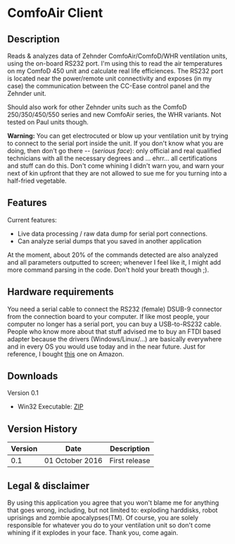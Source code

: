 # ComfoAir Client
## Description
Reads &amp; analyzes data of Zehnder ComfoAir/ComfoD/WHR ventilation units, using the on-board RS232 port. I'm using this to read the air  temperatures on my ComfoD 450 unit and calculate real life efficiences. The RS232 port is located near the power/remote unit connectivity and exposes (in my case) the communication between the CC-Ease control panel and the Zehnder unit.

Should also work for other Zehnder units such as the ComfoD 250/350/450/550 series and new ComfoAir series, the WHR variants. Not tested on Paul units though.

**Warning:** You can get electrocuted or blow up your ventilation unit by trying to connect to the serial port inside the unit. If you don't know what you are doing, then don't go there -- (*serious face*): only official and real qualified technicians with all the necessary degrees and ... ehrr... all certifications and stuff can do this. Don't come whining I didn't warn you, and warn your next of kin upfront that they are not allowed to sue me for you turning into a half-fried vegetable.


## Features
Current features:
 * Live data processing / raw data dump for serial port connections.
 * Can analyze serial dumps that you saved in another application

At the moment, about 20% of the commands detected are also analyzed and all parameters outputted to screen; whenever I feel like it, I might add more command parsing in the code. Don't hold your breath though ;).
 
## Hardware requirements
You need a serial cable to connect the RS232 (female) DSUB-9 connector from the connection board to your computer. If like most people, your computer no longer has a serial port, you can buy a USB-to-RS232 cable. People who know more about that stuff advised me to buy an FTDI based adapter because the drivers (Windows/Linux/...) are basically everywhere and in every OS you would use today and in the near future. Just for reference, I bought [this](https://www.amazon.de/dp/B01E0R8L90/) one on Amazon.

## Downloads
Version 0.1
 * Win32 Executable: [ZIP](https://github.com/jacobstim/comfoairclient/files/504331/20161001_ComfoAirClient.v0.1.zip)

## Version History

Version | Date | Description
------------ | ------------- | -------------
0.1 | 01 October 2016 | First release

## Legal & disclaimer

By using this application you agree that you won't blame me for anything that goes wrong, including, but not limited to: exploding harddisks, robot uprisings and zombie apocalypses(TM). Of course, you are solely responsible for whatever you do to your ventilation unit so don't come whining if it explodes in your face. Thank you, come again.
